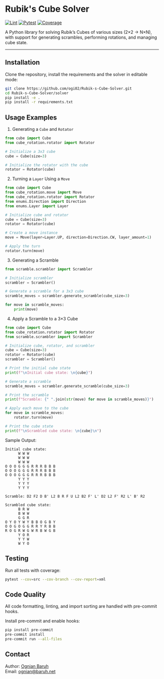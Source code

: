 # Rubik's Cube Solver

[![Lint](https://img.shields.io/github/actions/workflow/status/ogi02/Rubik-s-Cube-Solver/lint.yml?branch=main&label=Lint)](https://github.com/ogi02/Rubik-s-Cube-Solver/actions)
[![Pytest](https://img.shields.io/github/actions/workflow/status/ogi02/Rubik-s-Cube-Solver/pytest.yml?branch=main&label=Pytest)](https://github.com/ogi02/Rubik-s-Cube-Solver/actions)
[![Coverage](https://codecov.io/gh/ogi02/Rubik-s-Cube-Solver/branch/main/graph/badge.svg)](https://codecov.io/gh/ogi02/Rubik-s-Cube-Solver)

A Python library for solving Rubik’s Cubes of various sizes (2×2 → N×N), with support for generating scrambles, performing rotations, and managing cube state.

---

## Installation

Clone the repository, install the requirements and the solver in editable mode:

```bash
git clone https://github.com/ogi02/Rubik-s-Cube-Solver.git
cd Rubik-s-Cube-Solver/solver
pip install -e .
pip install -r requirements.txt
```

## Usage Examples

1. Generating a `Cube` and `Rotator`

```python
from cube import Cube
from cube_rotation.rotator import Rotator

# Initialize a 3x3 cube
cube = Cube(size=3)

# Initialize the rotator with the cube
rotator = Rotator(cube)
```

2. Turning a `Layer` Using a `Move`

```python
from cube import Cube
from cube_rotation.move import Move
from cube_rotation.rotator import Rotator
from enums.Direction import Direction
from enums.Layer import Layer

# Initialize cube and rotator
cube = Cube(size=3)
rotator = Rotator(cube)

# Create a move instance
move = Move(layer=Layer.UP, direction=Direction.CW, layer_amount=1)

# Apply the turn
rotator.turn(move)
```

3. Generating a Scramble

```python
from scramble.scrambler import Scrambler

# Initialize scrambler
scrambler = Scrambler()

# Generate a scramble for a 3x3 cube
scramble_moves = scrambler.generate_scramble(cube_size=3)

for move in scramble_moves:
    print(move)
```

4. Apply a Scramble to a 3×3 Cube

```python
from cube import Cube
from cube_rotation.rotator import Rotator
from scramble.scrambler import Scrambler

# Initialize cube, rotator, and scrambler
cube = Cube(size=3)
rotator = Rotator(cube)
scrambler = Scrambler()

# Print the initial cube state
print(f"\nInitial cube state: \n{cube}")

# Generate a scramble
scramble_moves = scrambler.generate_scramble(cube_size=3)

# Print the scramble
print(f"Scramble: {" ".join(str(move) for move in scramble_moves)}")

# Apply each move to the cube
for move in scramble_moves:
    rotator.turn(move)

# Print the cube state
print(f"\nScrambled cube state: \n{cube}\n")
```

Sample Output:
```text
Initial cube state: 
      W W W
      W W W
      W W W
O O O G G G R R R B B B
O O O G G G R R R B B B
O O O G G G R R R B B B
      Y Y Y
      Y Y Y
      Y Y Y

Scramble: D2 F2 D B' L2 B R F U L2 B2 F' L' D2 L2 F' R2 L' B' R2

Scrambled cube state: 
      B R W
      B W W
      G G R
O Y O Y W Y B B O G B Y
O O G O G G R R Y R B B
R O G R W G W R B W G B
      Y O R
      Y Y W
      W Y O
```

## Testing
Run all tests with coverage:

```bash
pytest --cov=src --cov-branch --cov-report=xml
```

## Code Quality
All code formatting, linting, and import sorting are handled with pre-commit hooks.

Install pre-commit and enable hooks:

```bash
pip install pre-commit
pre-commit install
pre-commit run --all-files
```

## Contact
Author: [Ognian Baruh](https://github.com/ogi02)  
Email: [ognian@baruh.net](mailto:ognian@baruh.net)